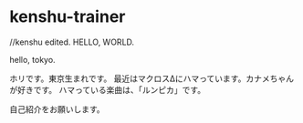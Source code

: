 # kenshu-trainer

//kenshu edited.
HELLO, WORLD.

hello, tokyo.

ホリです。東京生まれです。
最近はマクロスΔにハマっています。カナメちゃんが好きです。
ハマっている楽曲は、「ルンピカ」です。

自己紹介をお願いします。